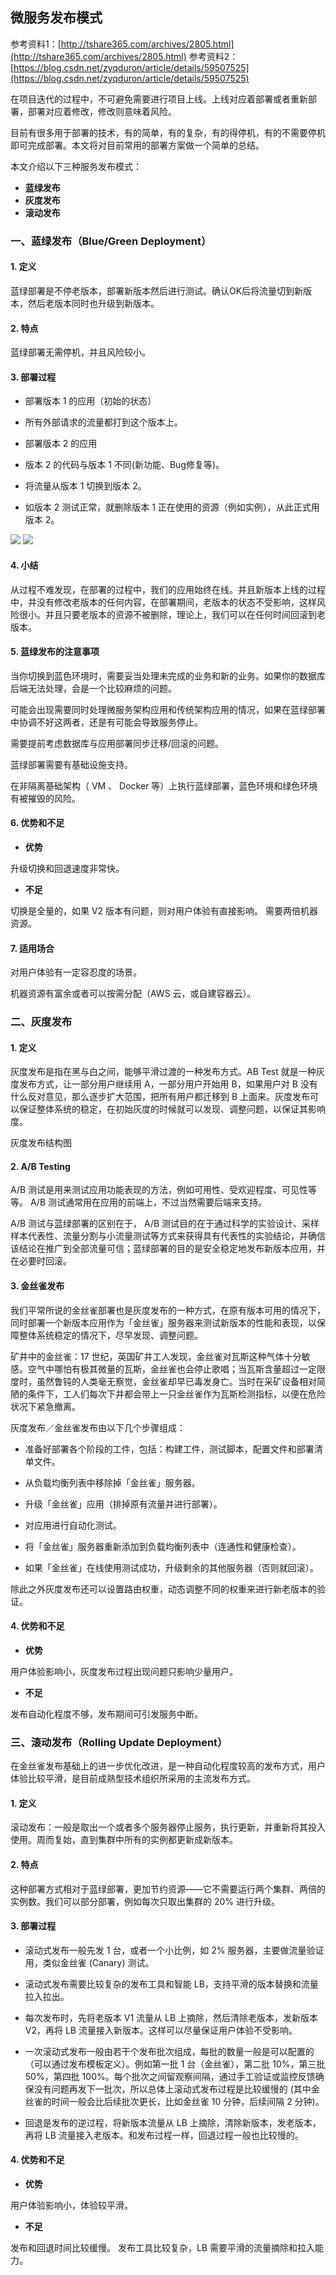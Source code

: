 ## 微服务发布模式

参考资料1：[http://tshare365.com/archives/2805.html](http://tshare365.com/archives/2805.html)
参考资料2：[https://blog.csdn.net/zyqduron/article/details/59507525](https://blog.csdn.net/zyqduron/article/details/59507525)

在项目迭代的过程中，不可避免需要进行项目上线。上线对应着部署或者重新部署，部署对应着修改，修改则意味着风险。

目前有很多用于部署的技术，有的简单，有的复杂，有的得停机，有的不需要停机即可完成部署。本文将对目前常用的部署方案做一个简单的总结。

本文介绍以下三种服务发布模式：

* **蓝绿发布**
* **灰度发布**
* **滚动发布**

### 一、蓝绿发布（Blue/Green Deployment）

#### 1. 定义

蓝绿部署是不停老版本，部署新版本然后进行测试。确认OK后将流量切到新版本，然后老版本同时也升级到新版本。

#### 2. 特点

蓝绿部署无需停机，并且风险较小。

#### 3. 部署过程

* 部署版本 1 的应用（初始的状态）

* 所有外部请求的流量都打到这个版本上。

* 部署版本 2 的应用

* 版本 2 的代码与版本 1 不同(新功能、Bug修复等)。

* 将流量从版本 1 切换到版本 2。

* 如版本 2 测试正常，就删除版本 1 正在使用的资源（例如实例），从此正式用版本 2。

![](/assets/others005_001.png)    ![](/assets/others005_002.png)

#### 4. 小结

从过程不难发现，在部署的过程中，我们的应用始终在线。并且新版本上线的过程中，并没有修改老版本的任何内容，在部署期间，老版本的状态不受影响，这样风险很小。并且只要老版本的资源不被删除，理论上，我们可以在任何时间回滚到老版本。

#### 5. 蓝绿发布的注意事项

当你切换到蓝色环境时，需要妥当处理未完成的业务和新的业务。如果你的数据库后端无法处理，会是一个比较麻烦的问题。

可能会出现需要同时处理微服务架构应用和传统架构应用的情况，如果在蓝绿部署中协调不好这两者，还是有可能会导致服务停止。

需要提前考虑数据库与应用部署同步迁移/回滚的问题。

蓝绿部署需要有基础设施支持。

在非隔离基础架构（ VM 、 Docker 等）上执行蓝绿部署，蓝色环境和绿色环境有被摧毁的风险。

#### 6. 优势和不足

* **优势**

升级切换和回退速度非常快。

* **不足**

切换是全量的，如果 V2 版本有问题，则对用户体验有直接影响。
需要两倍机器资源。

#### 7. 适用场合

对用户体验有一定容忍度的场景。

机器资源有富余或者可以按需分配（AWS 云，或自建容器云）。

### 二、灰度发布

#### 1. 定义

灰度发布是指在黑与白之间，能够平滑过渡的一种发布方式。AB Test 就是一种灰度发布方式，让一部分用户继续用 A，一部分用户开始用 B，如果用户对 B 没有什么反对意见，那么逐步扩大范围，把所有用户都迁移到 B 上面来。灰度发布可以保证整体系统的稳定，在初始灰度的时候就可以发现、调整问题，以保证其影响度。

灰度发布结构图



#### 2. A/B Testing

A/B 测试是用来测试应用功能表现的方法，例如可用性、受欢迎程度、可见性等等。 A/B 测试通常用在应用的前端上，不过当然需要后端来支持。



A/B 测试与蓝绿部署的区别在于， A/B 测试目的在于通过科学的实验设计、采样样本代表性、流量分割与小流量测试等方式来获得具有代表性的实验结论，并确信该结论在推广到全部流量可信；蓝绿部署的目的是安全稳定地发布新版本应用，并在必要时回滚。

#### 3. 金丝雀发布

我们平常所说的金丝雀部署也是灰度发布的一种方式，在原有版本可用的情况下，同时部署一个新版本应用作为「金丝雀」服务器来测试新版本的性能和表现，以保障整体系统稳定的情况下，尽早发现、调整问题。

矿井中的金丝雀：17 世纪，英国矿井工人发现，金丝雀对瓦斯这种气体十分敏感。空气中哪怕有极其微量的瓦斯，金丝雀也会停止歌唱；当瓦斯含量超过一定限度时，虽然鲁钝的人类毫无察觉，金丝雀却早已毒发身亡。当时在采矿设备相对简陋的条件下，工人们每次下井都会带上一只金丝雀作为瓦斯检测指标，以便在危险状况下紧急撤离。

灰度发布／金丝雀发布由以下几个步骤组成：

* 准备好部署各个阶段的工件，包括：构建工件，测试脚本，配置文件和部署清单文件。

* 从负载均衡列表中移除掉「金丝雀」服务器。

* 升级「金丝雀」应用（排掉原有流量并进行部署）。

* 对应用进行自动化测试。

* 将「金丝雀」服务器重新添加到负载均衡列表中（连通性和健康检查）。

* 如果「金丝雀」在线使用测试成功，升级剩余的其他服务器（否则就回滚）。

除此之外灰度发布还可以设置路由权重，动态调整不同的权重来进行新老版本的验证。

#### 4. 优势和不足

* **优势**

用户体验影响小，灰度发布过程出现问题只影响少量用户。

* **不足**

发布自动化程度不够，发布期间可引发服务中断。

### 三、滚动发布（Rolling Update Deployment）

在金丝雀发布基础上的进一步优化改进，是一种自动化程度较高的发布方式，用户体验比较平滑，是目前成熟型技术组织所采用的主流发布方式。

#### 1. 定义

滚动发布：一般是取出一个或者多个服务器停止服务，执行更新，并重新将其投入使用。周而复始，直到集群中所有的实例都更新成新版本。

#### 2. 特点

这种部署方式相对于蓝绿部署，更加节约资源——它不需要运行两个集群、两倍的实例数。我们可以部分部署，例如每次只取出集群的 20% 进行升级。

#### 3. 部署过程

* 滚动式发布一般先发 1 台，或者一个小比例，如 2% 服务器，主要做流量验证用，类似金丝雀 (Canary) 测试。

* 滚动式发布需要比较复杂的发布工具和智能 LB，支持平滑的版本替换和流量拉入拉出。

* 每次发布时，先将老版本 V1 流量从 LB 上摘除，然后清除老版本，发新版本 V2，再将 LB 流量接入新版本。这样可以尽量保证用户体验不受影响。

* 一次滚动式发布一般由若干个发布批次组成，每批的数量一般是可以配置的（可以通过发布模板定义）。例如第一批 1 台（金丝雀），第二批 10%，第三批 50%，第四批 100%。每个批次之间留观察间隔，通过手工验证或监控反馈确保没有问题再发下一批次，所以总体上滚动式发布过程是比较缓慢的 (其中金丝雀的时间一般会比后续批次更长，比如金丝雀 10 分钟，后续间隔 2 分钟)。

* 回退是发布的逆过程，将新版本流量从 LB 上摘除，清除新版本，发老版本，再将 LB 流量接入老版本。和发布过程一样，回退过程一般也比较慢的。

#### 4. 优势和不足

* **优势**

用户体验影响小，体验较平滑。

* **不足**

发布和回退时间比较缓慢。
发布工具比较复杂，LB 需要平滑的流量摘除和拉入能力。



